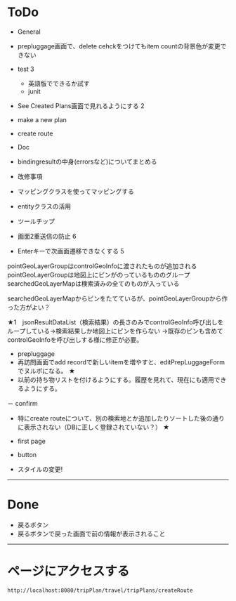# ToDo

- General
 - prepluggage画面で、delete cehckをつけてもitem countの背景色が変更できない 	
 - test 3
   	- 英語版でできるか試す
 	- junit
 - See Created Plans画面で見れるようにする 2
 
- make a new plan

- create route 

- Doc
 - bindingresultの中身(errorsなど)についてまとめる	

- 改修事項
 - マッピングクラスを使ってマッピングする
 - entityクラスの活用 
 - ツールチップ
 - 画面2重送信の防止 6
- Enterキーで次画面遷移できなくする  5


pointGeoLayerGroupはcontrolGeoInfoに渡されたものが追加される
pointGeoLayerGroupは地図上にピンがのっているもののグループ
searchedGeoLayerMapは検索済みの全てのものが入っている

searchedGeoLayerMapからピンをたてているが、pointGeoLayerGroupから作った方がよい？



★1　jsonResultDataList（検索結果）の長さのみでcontrolGeoInfo呼び出しをループしている→検索結果しか地図上にピンを作らない
   →既存のピンも含めてcontrolGeoInfoを呼び出しする様に修正が必要。
 
- prepluggage 
 - 再訪問画面でadd recordで新しいitemを増やすと、editPrepLuggageFormでヌルポになる。 ★
 - 以前の持ち物リストを付けるようにする。履歴を見れて、現在にも適用できるようにする。

－ confirm 
 - 特にcreate routeについて、別の検索地とか追加したりソートした後の通りに表示されない（DBに正しく登録されていない？） ★
 
- first page

- button
 - スタイルの変更!

***
# Done
- 戻るボタン
- 戻るボタンで戻った画面で前の情報が表示されること




*** 
# ページにアクセスする  
 
```
http://localhost:8080/tripPlan/travel/tripPlans/createRoute
```
